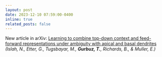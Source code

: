 ```yaml
---
layout: post
date: 2023-12-10 07:59:00-0400
inline: true
related_posts: false
---
```


New article in arXiv: [Learning to combine top-down context and feed-forward representations under ambiguity with apical and basal dendrites](https://arxiv.org/abs/2312.05484) *(Islah, N., Etter, G., Tugsbayar, M., **Gurbuz, T.**, Richards, B., & Muller, E.)*
